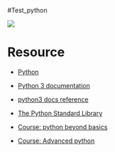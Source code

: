 #Test_python

<img src="https://docs.python.org/3/_static/py.png">

# Resource

- <a href="https://www.python.org/">Python</a>
- <a href="https://docs.python.org/3/index.html">Python 3 documentation</a>
- <a href="https://docs.python.org/3/reference/index.html">python3 docs reference</a>
- <a href="https://docs.python.org/3/library/">The Python Standard Library</a>


- <a href="https://app.pluralsight.com/player?name=python-beyond-basics-m00&clip=0&course=python-beyond-basics&author=austin-bingham">Course: python beyond basics</a>

- <a href="https://app.pluralsight.com/player?course=advanced-python&author=robert-smallshire&name=advanced-python-m0&clip=0&mode=live">Course: Advanced python</a>

